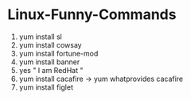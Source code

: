 # Linux-Funny-Commands
1. yum install sl
2. yum install cowsay
3.  yum install fortune-mod
4. yum install banner
5. yes " I am RedHat "
6. yum install cacafire
     -> yum whatprovides cacafire
7. yum install figlet 
